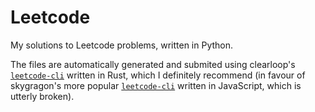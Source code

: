 # Leetcode
My solutions to Leetcode problems, written in Python.

The files are automatically generated and submited using clearloop's [`leetcode-cli`](https://github.com/clearloop/leetcode-cli) written in Rust, which I definitely recommend (in favour of skygragon's more popular [`leetcode-cli`](https://github.com/skygragon/leetcode-cli) written in JavaScript, which is utterly broken).
